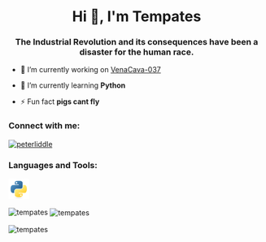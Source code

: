<h1 align="center">Hi 👋, I'm Tempates</h1>
<h3 align="center">The Industrial Revolution and its consequences have been a disaster for the human race.</h3>

- 🔭 I’m currently working on [VenaCava-037](https://github.com/Tempates/Vena-Cava-037)

- 🌱 I’m currently learning **Python**

- ⚡ Fun fact **pigs cant fly**

<h3 align="left">Connect with me:</h3>
<p align="left">
<a href="https://linkedin.com/in/peterliddle" target="blank"><img align="center" src="https://raw.githubusercontent.com/rahuldkjain/github-profile-readme-generator/master/src/images/icons/Social/linked-in-alt.svg" alt="peterliddle" height="30" width="40" /></a>
</p>

<h3 align="left">Languages and Tools:</h3>
<p align="left"> <a href="https://www.python.org" target="_blank" rel="noreferrer"> <img src="https://raw.githubusercontent.com/devicons/devicon/master/icons/python/python-original.svg" alt="python" width="40" height="40"/> </a> </p>

<p><img align="left" src="https://github-readme-stats.vercel.app/api/top-langs?username=tempates&show_icons=true&theme=dark&hide_border=true&locale=en&layout=compact" alt="tempates" /></p>

<p>&nbsp;<img align="center" src="https://github-readme-stats.vercel.app/api?username=tempates&show_icons=true&theme=dark&hide_border=true&locale=en" alt="tempates" /></p>

<p><img align="center" src="https://github-readme-streak-stats.herokuapp.com/?user=tempates&theme=dark" alt="tempates" /></p>
